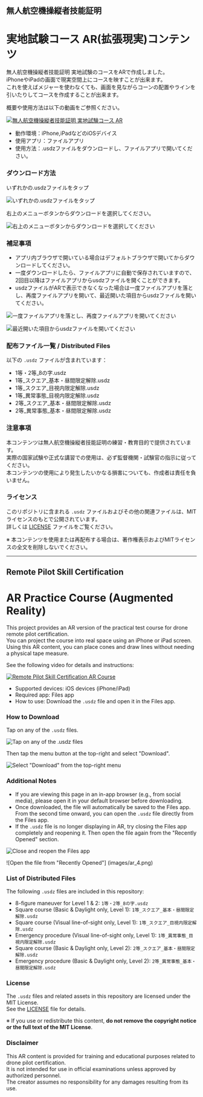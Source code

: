 
## 無人航空機操縦者技能証明 
# 実地試験コース AR(拡張現実)コンテンツ

無人航空機操縦者技能証明 実地試験のコースをARで作成しました。  
iPhoneやiPadの画面で現実空間上にコースを映すことが出来ます。  
これを使えばメジャーを使わなくても、画面を見ながらコーンの配置やラインを引いたりしてコースを作成することが出来ます。  

概要や使用方法は以下の動画をご参照ください。

[![無人航空機操縦者技能証明 実地試験コース AR](http://img.youtube.com/vi/w9anxjQpvg0/0.jpg)](https://youtu.be/w9anxjQpvg0)

- 動作環境：iPhone,iPadなどのiOSデバイス  
- 使用アプリ：ファイルアプリ  
- 使用方法：.usdzファイルをダウンロードし、ファイルアプリで開いてください。

### ダウンロード方法

いずれかの.usdzファイルをタップ

![いずれかの.usdzファイルをタップ](images/ar_1.png)

右上のメニューボタンからダウンロードを選択してください。

![右上のメニューボタンからダウンロードを選択してください](images/ar_2.png)

### 補足事項
- アプリ内ブラウザで開いている場合はデフォルトブラウザで開いてからダウンロードしてください。
- 一度ダウンロードしたら、ファイルアプリに自動で保存されていますので、2回目以降はファイルアプリからusdzファイルを開くことができます。
- usdzファイルがARで表示できなくなった場合は一度ファイルアプリを落とし、再度ファイルアプリを開いて、最近開いた項目からusdzファイルを開いてください。

![一度ファイルアプリを落とし、再度ファイルアプリを開いてください](images/ar_3.png)

![最近開いた項目からusdzファイルを開いてください](images/ar_4.png)


### 配布ファイル一覧 / Distributed Files

以下の `.usdz` ファイルが含まれています：

- 1等・2等_8の字.usdz  
- 1等_スクエア_基本・昼間限定解除.usdz  
- 1等_スクエア_目視内限定解除.usdz  
- 1等_異常事態_目視内限定解除.usdz  
- 2等_スクエア_基本・昼間限定解除.usdz  
- 2等_異常事態_基本・昼間限定解除.usdz

### 注意事項

本コンテンツは無人航空機操縦者技能証明の練習・教育目的で提供されています。  
実際の国家試験や正式な講習での使用は、必ず監督機関・試験官の指示に従ってください。  
本コンテンツの使用により発生したいかなる損害についても、作成者は責任を負いません。

### ライセンス

このリポジトリに含まれる `.usdz` ファイルおよびその他の関連ファイルは、MITライセンスのもとで公開されています。  
詳しくは [LICENSE](./LICENSE) ファイルをご覧ください。

※ 本コンテンツを使用または再配布する場合は、著作権表示およびMITライセンスの全文を削除しないでください。

---

## Remote Pilot Skill Certification  
# AR Practice Course (Augmented Reality)

This project provides an AR version of the practical test course for drone remote pilot certification.  
You can project the course into real space using an iPhone or iPad screen.  
Using this AR content, you can place cones and draw lines without needing a physical tape measure.

See the following video for details and instructions:

[![Remote Pilot Skill Certification AR Course](http://img.youtube.com/vi/w9anxjQpvg0/0.jpg)](https://youtu.be/w9anxjQpvg0)

- Supported devices: iOS devices (iPhone/iPad)  
- Required app: Files app  
- How to use: Download the `.usdz` file and open it in the Files app.

### How to Download

Tap on any of the `.usdz` files.

![Tap on any of the .usdz files](images/ar_1.png)

Then tap the menu button at the top-right and select "Download".

![Select "Download" from the top-right menu](images/ar_2.png)

### Additional Notes
- If you are viewing this page in an in-app browser (e.g., from social media), please open it in your default browser before downloading.
- Once downloaded, the file will automatically be saved to the Files app. From the second time onward, you can open the `.usdz` file directly from the Files app.
- If the `.usdz` file is no longer displaying in AR, try closing the Files app completely and reopening it. Then open the file again from the "Recently Opened" section.

![Close and reopen the Files app](images/ar_3.png)

![Open the file from "Recently Opened"] (images/ar_4.png)

### List of Distributed Files

The following `.usdz` files are included in this repository:

- 8-figure maneuver for Level 1 & 2: `1等・2等_8の字.usdz`  
- Square course (Basic & Daylight only, Level 1): `1等_スクエア_基本・昼間限定解除.usdz`  
- Square course (Visual line-of-sight only, Level 1): `1等_スクエア_目視内限定解除.usdz`  
- Emergency procedure (Visual line-of-sight only, Level 1): `1等_異常事態_目視内限定解除.usdz`  
- Square course (Basic & Daylight only, Level 2): `2等_スクエア_基本・昼間限定解除.usdz`  
- Emergency procedure (Basic & Daylight only, Level 2): `2等_異常事態_基本・昼間限定解除.usdz`

### License

The `.usdz` files and related assets in this repository are licensed under the MIT License.  
See the [LICENSE](./LICENSE) file for details.

※ If you use or redistribute this content, **do not remove the copyright notice or the full text of the MIT License**.

### Disclaimer

This AR content is provided for training and educational purposes related to drone pilot certification.  
It is not intended for use in official examinations unless approved by authorized personnel.  
The creator assumes no responsibility for any damages resulting from its use.
